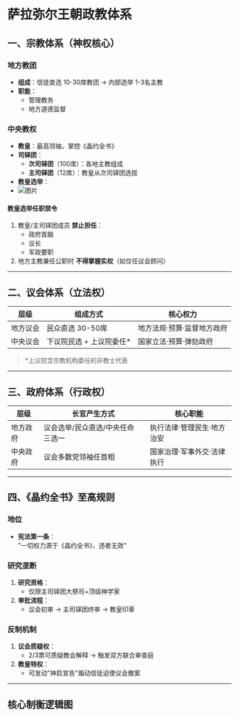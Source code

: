 # 萨拉弥尔王朝政教体系

## 一、宗教体系（神权核心）

### 地方教团
- **组成**：信徒直选 10-30席教团 → 内部选举 1-3名主教  
- **职能**：  
  - 管理教务  
  - 地方道德监督  

### 中央教权
- **教皇**：最高领袖，掌控《晶约全书》  
- **司铎团**：  
  - **次司铎团**（100席）：各地主教组成  
  - **主司铎团**（12席）：教皇从次司铎团选拔
- **教皇选举**：
- ![图片](https://api2.mubu.com/v3/document_image/31448924_1f51d2eb-39c3-42a5-ca23-4b2da156ed45.png)

#### 教皇选举任职禁令
1. 教皇/主司铎团成员 **禁止担任**：  
   - 政府首脑  
   - 议长  
   - 军政要职  
2. 地方主教兼任公职时 **不得掌握实权**（如仅任议会顾问）  

---

## 二、议会体系（立法权）

| 层级       | 组成方式                          | 核心权力                     |
|------------|-----------------------------------|------------------------------|
| 地方议会   | 民众直选 30-50席                 | 地方法规·预算·监督地方政府   |
| 中央议会   | 下议院民选 + 上议院委任*         | 国家立法·预算·弹劾政府       |

> *上议院含宗教机构委任的非教士代表  

---

## 三、政府体系（行政权）

| 层级       | 长官产生方式                          | 核心职能                     |
|------------|---------------------------------------|------------------------------|
| 地方政府   | 议会选举/民众直选/中央任命 三选一     | 执行法律·管理民生·地方治安   |
| 中央政府   | 议会多数党领袖任首相                  | 国家治理·军事外交·法律执行   |

---

## 四、《晶约全书》至高规则

### 地位
- **宪法第一条**：  
  "一切权力源于《晶约全书》，违者无效"  

### 研究垄断
1. **研究资格**：  
   - 仅限主司铎团大祭司+顶级神学家  
2. **审批流程**：  
   - 议会初审 → 主司铎团终审 → 教皇印章  

### 反制机制
1. **议会质疑权**：  
   - 2/3票可质疑教会解释 → 触发双方联合审查庭  
2. **教皇特权**：  
   - 可发动"神启宣告"煽动信徒迫使议会撤案  

---

## 核心制衡逻辑图

